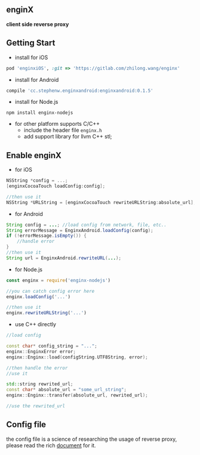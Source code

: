 enginX  
---
**client side reverse proxy** 

## Getting Start  

* install for iOS  

```ruby
pod 'enginxiOS', :git => 'https://gitlab.com/zhilong.wang/enginx'
```	  

* install for Android  

```gradle
compile 'cc.stephenw.enginxandroid:enginxandroid:0.1.5'
```  

* install for Node.js  

```shell
npm install enginx-nodejs
```

* for other platform supports C/C++  
	* include the header file `enginx.h`
	* add support library for llvm C++ stl;

## Enable enginX  
* for iOS  

```objective-c  
NSString *config = ...;
[enginxCocoaTouch loadConfig:config];

//then use it  
NSString *URLString = [enginxCocoaTouch rewriteURLString:absolute_url];
```  

* for Android  

```java
String config = ...; //load config from network, file, etc..
String errorMessage = EnginxAndroid.loadConfig(config);
if (!errorMessage.isEmpty()) {
	//handle error
}
//then use it
String url = EnginxAndroid.rewriteURL(...);
```    

* for Node.js  

```javascript  
const enginx = require('enginx-nodejs')

//you can catch config error here
enginx.loadConfig('...')

//then use it
enginx.rewriteURLString('...')
```

* use C++ directly  

```c++
//load config

const char* config_string = "...";
enginx::EnginxError error;
enginx::Enginx::load(configString.UTF8String, error);

//then handle the error  
//use it  

std::string rewrited_url;
const char* absolute_url = "some_url_string";
enginx::Enginx::transfer(absolute_url, rewrited_url);

//use the rewrited_url
```

## Config file  

the config file is a science of researching the usage of reverse proxy, please read the rich [document](docs/index.md) for it.